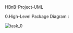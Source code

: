 HBnB-Project-UML

0.High-Level Package Diagram :

![task_0](https://github.com/user-attachments/assets/0acf9428-553b-4dc1-9abb-a961e758d998)
